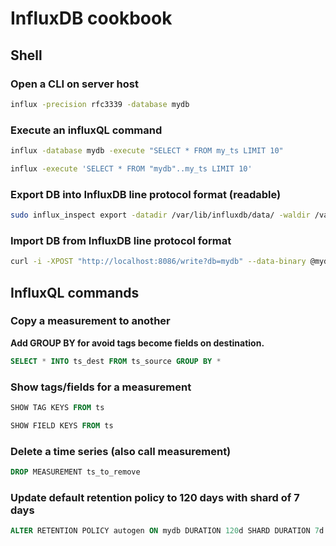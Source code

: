 # InfluxDB cookbook


## Shell

### Open a CLI on server host

```bash
influx -precision rfc3339 -database mydb
```

### Execute an influxQL command

```bash
influx -database mydb -execute "SELECT * FROM my_ts LIMIT 10"
```

```bash
influx -execute 'SELECT * FROM "mydb"..my_ts LIMIT 10'
```

### Export DB into InfluxDB line protocol format (readable)

```bash
sudo influx_inspect export -datadir /var/lib/influxdb/data/ -waldir /var/lib/influxdb/wal/ -database mydb -lponly -out mydb_export.txt
```

### Import DB from InfluxDB line protocol format

```bash
curl -i -XPOST "http://localhost:8086/write?db=mydb" --data-binary @mydb_export.txt
```


## InfluxQL commands

### Copy a measurement to another 

**Add GROUP BY for avoid tags become fields on destination.**

```sql
SELECT * INTO ts_dest FROM ts_source GROUP BY *
```

### Show tags/fields for a measurement

```sql
SHOW TAG KEYS FROM ts
```

```sql
SHOW FIELD KEYS FROM ts
```

### Delete a time series (also call measurement)

```sql
DROP MEASUREMENT ts_to_remove
```

### Update default retention policy to 120 days with shard of 7 days

```sql
ALTER RETENTION POLICY autogen ON mydb DURATION 120d SHARD DURATION 7d DEFAULT
```

